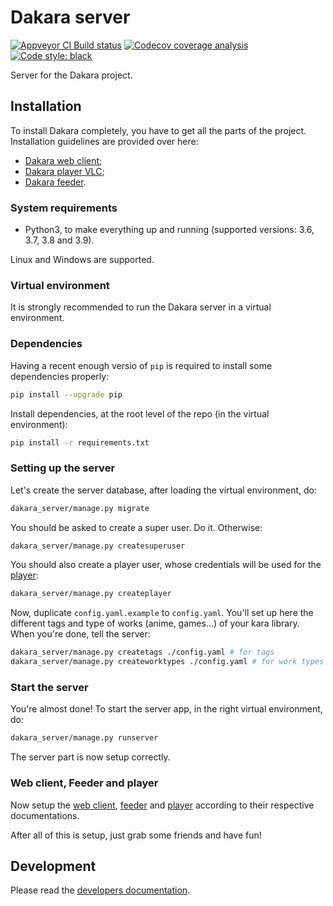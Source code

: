 # Dakara server

<!-- Badges are displayed for the develop branch -->
[![Appveyor CI Build status](https://ci.appveyor.com/api/projects/status/2wdia71y3dwsqywp/branch/develop?svg=true)](https://ci.appveyor.com/project/neraste/dakara-server/branch/develop)
[![Codecov coverage analysis](https://codecov.io/gh/DakaraProject/dakara-server/branch/develop/graph/badge.svg)](https://codecov.io/gh/DakaraProject/dakara-server)
[![Code style: black](https://img.shields.io/badge/code%20style-black-000000.svg)](https://github.com/ambv/black)

Server for the Dakara project.

## Installation

To install Dakara completely, you have to get all the parts of the project.
Installation guidelines are provided over here:

* [Dakara web client](https://github.com/DakaraProject/dakara-client-web/);
* [Dakara player VLC](https://github.com/DakaraProject/dakara-player-vlc/);
* [Dakara feeder](https://github.com/DakaraProject/dakara-feeder).

### System requirements

* Python3, to make everything up and running (supported versions: 3.6, 3.7, 3.8 and 3.9).

Linux and Windows are supported.

### Virtual environment

It is strongly recommended to run the Dakara server in a virtual environment.

### Dependencies

Having a recent enough versio of `pip` is required to install some dependencies properly:

```sh
pip install --upgrade pip
```

Install dependencies, at the root level of the repo (in the virtual environment):

```sh
pip install -r requirements.txt
```

### Setting up the server

Let's create the server database, after loading the virtual environment, do:

```sh
dakara_server/manage.py migrate
```

You should be asked to create a super user. Do it. Otherwise:

```sh
dakara_server/manage.py createsuperuser
```

You should also create a player user, whose credentials will be used for the [player](https://github.com/DakaraProject/dakara-player-vlc):

```sh
dakara_server/manage.py createplayer
```

Now, duplicate `config.yaml.example` to `config.yaml`.
You'll set up here the different tags and type of works (anime, games…) of your kara library.
When you're done, tell the server:

```sh
dakara_server/manage.py createtags ./config.yaml # for tags
dakara_server/manage.py createworktypes ./config.yaml # for work types
```

### Start the server

You're almost done! To start the server app, in the right virtual environment, do:

```sh
dakara_server/manage.py runserver
```

The server part is now setup correctly.

### Web client, Feeder and player

Now setup the [web client](https://github.com/DakaraProject/dakara-client-web), [feeder](https://github.com/DakaraProject/dakara-feeder) and [player](https://github.com/DakaraProject/dakara-player-vlc) according to their respective documentations.

After all of this is setup, just grab some friends and have fun!

## Development

Please read the [developers documentation](CONTRIBUTING.md).

